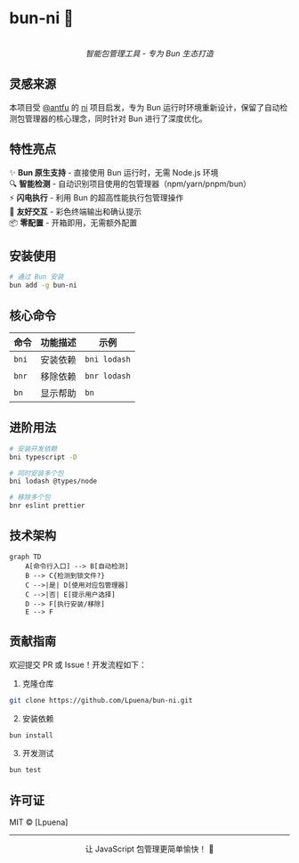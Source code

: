 # bun-ni 🚀

<p align="center">
  <br>
  <em>智能包管理工具 - 专为 Bun 生态打造</em>
</p>

## 灵感来源

本项目受 [@antfu](https://github.com/antfu) 的 [ni](https://github.com/antfu/ni) 项目启发，专为 Bun 运行时环境重新设计，保留了自动检测包管理器的核心理念，同时针对 Bun 进行了深度优化。

## 特性亮点

✨ **Bun 原生支持** - 直接使用 Bun 运行时，无需 Node.js 环境  
🔍 **智能检测** - 自动识别项目使用的包管理器（npm/yarn/pnpm/bun）  
⚡ **闪电执行** - 利用 Bun 的超高性能执行包管理操作  
🎨 **友好交互** - 彩色终端输出和确认提示  
📦 **零配置** - 开箱即用，无需额外配置  

## 安装使用

```bash
# 通过 Bun 安装
bun add -g bun-ni
```

## 核心命令

| 命令 | 功能描述 | 示例 |
|------|----------|------|
| `bni` | 安装依赖 | `bni lodash` |
| `bnr` | 移除依赖 | `bnr lodash` |
| `bn`  | 显示帮助 | `bn` |

## 进阶用法

```bash
# 安装开发依赖
bni typescript -D

# 同时安装多个包
bni lodash @types/node

# 移除多个包
bnr eslint prettier
```

## 技术架构

```mermaid
graph TD
    A[命令行入口] --> B[自动检测]
    B --> C{检测到锁文件?}
    C -->|是| D[使用对应包管理器]
    C -->|否| E[提示用户选择]
    D --> F[执行安装/移除]
    E --> F
```

## 贡献指南

欢迎提交 PR 或 Issue！开发流程如下：

1. 克隆仓库
```bash
git clone https://github.com/Lpuena/bun-ni.git
```
2. 安装依赖
```bash
bun install
```
3. 开发测试
```bash
bun test
```

## 许可证

MIT © [Lpuena]

---

<p align="center">
让 JavaScript 包管理更简单愉快！ 🎉
</p>